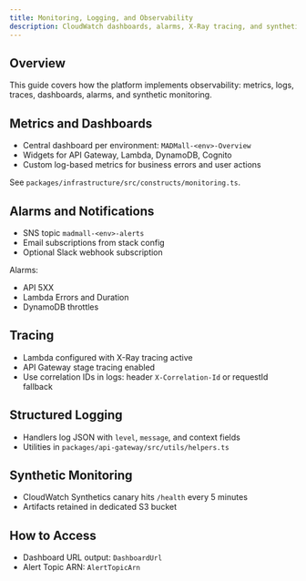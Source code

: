 ```yaml
---
title: Monitoring, Logging, and Observability
description: CloudWatch dashboards, alarms, X-Ray tracing, and synthetics
---
```


## Overview

This guide covers how the platform implements observability: metrics, logs, traces, dashboards, alarms, and synthetic monitoring.

## Metrics and Dashboards

- Central dashboard per environment: `MADMall-<env>-Overview`
- Widgets for API Gateway, Lambda, DynamoDB, Cognito
- Custom log-based metrics for business errors and user actions

See `packages/infrastructure/src/constructs/monitoring.ts`.

## Alarms and Notifications

- SNS topic `madmall-<env>-alerts`
- Email subscriptions from stack config
- Optional Slack webhook subscription

Alarms:
- API 5XX
- Lambda Errors and Duration
- DynamoDB throttles

## Tracing

- Lambda configured with X-Ray tracing active
- API Gateway stage tracing enabled
- Use correlation IDs in logs: header `X-Correlation-Id` or requestId fallback

## Structured Logging

- Handlers log JSON with `level`, `message`, and context fields
- Utilities in `packages/api-gateway/src/utils/helpers.ts`

## Synthetic Monitoring

- CloudWatch Synthetics canary hits `/health` every 5 minutes
- Artifacts retained in dedicated S3 bucket

## How to Access

- Dashboard URL output: `DashboardUrl`
- Alert Topic ARN: `AlertTopicArn`

